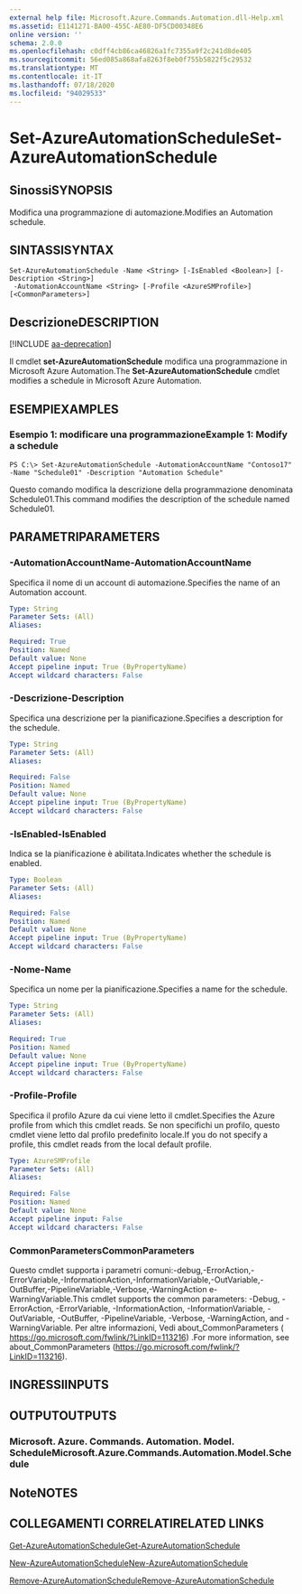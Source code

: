 ```yaml
---
external help file: Microsoft.Azure.Commands.Automation.dll-Help.xml
ms.assetid: E1141271-BA00-455C-AE80-DF5CD00348E6
online version: ''
schema: 2.0.0
ms.openlocfilehash: c0dff4cb86ca46826a1fc7355a9f2c241d8de405
ms.sourcegitcommit: 56ed085a868afa8263f8eb0f755b5822f5c29532
ms.translationtype: MT
ms.contentlocale: it-IT
ms.lasthandoff: 07/18/2020
ms.locfileid: "94029533"
---
```

# <span data-ttu-id="2534e-101">Set-AzureAutomationSchedule</span><span class="sxs-lookup"><span data-stu-id="2534e-101">Set-AzureAutomationSchedule</span></span>

## <span data-ttu-id="2534e-102">Sinossi</span><span class="sxs-lookup"><span data-stu-id="2534e-102">SYNOPSIS</span></span>

<span data-ttu-id="2534e-103">Modifica una programmazione di automazione.</span><span class="sxs-lookup"><span data-stu-id="2534e-103">Modifies an Automation schedule.</span></span>

## <span data-ttu-id="2534e-104">SINTASSI</span><span class="sxs-lookup"><span data-stu-id="2534e-104">SYNTAX</span></span>

```
Set-AzureAutomationSchedule -Name <String> [-IsEnabled <Boolean>] [-Description <String>]
 -AutomationAccountName <String> [-Profile <AzureSMProfile>] [<CommonParameters>]
```

## <span data-ttu-id="2534e-105">Descrizione</span><span class="sxs-lookup"><span data-stu-id="2534e-105">DESCRIPTION</span></span>

[!INCLUDE [aa-deprecation](../include/aa-deprecation.md)]

<span data-ttu-id="2534e-106">Il cmdlet **set-AzureAutomationSchedule** modifica una programmazione in Microsoft Azure Automation.</span><span class="sxs-lookup"><span data-stu-id="2534e-106">The **Set-AzureAutomationSchedule** cmdlet modifies a schedule in Microsoft Azure Automation.</span></span>

## <span data-ttu-id="2534e-107">ESEMPI</span><span class="sxs-lookup"><span data-stu-id="2534e-107">EXAMPLES</span></span>

### <span data-ttu-id="2534e-108">Esempio 1: modificare una programmazione</span><span class="sxs-lookup"><span data-stu-id="2534e-108">Example 1: Modify a schedule</span></span>
```
PS C:\> Set-AzureAutomationSchedule -AutomationAccountName "Contoso17" -Name "Schedule01" -Description "Automation Schedule"
```

<span data-ttu-id="2534e-109">Questo comando modifica la descrizione della programmazione denominata Schedule01.</span><span class="sxs-lookup"><span data-stu-id="2534e-109">This command modifies the description of the schedule named Schedule01.</span></span>

## <span data-ttu-id="2534e-110">PARAMETRI</span><span class="sxs-lookup"><span data-stu-id="2534e-110">PARAMETERS</span></span>

### <span data-ttu-id="2534e-111">-AutomationAccountName</span><span class="sxs-lookup"><span data-stu-id="2534e-111">-AutomationAccountName</span></span>
<span data-ttu-id="2534e-112">Specifica il nome di un account di automazione.</span><span class="sxs-lookup"><span data-stu-id="2534e-112">Specifies the name of an Automation account.</span></span>

```yaml
Type: String
Parameter Sets: (All)
Aliases: 

Required: True
Position: Named
Default value: None
Accept pipeline input: True (ByPropertyName)
Accept wildcard characters: False
```

### <span data-ttu-id="2534e-113">-Descrizione</span><span class="sxs-lookup"><span data-stu-id="2534e-113">-Description</span></span>
<span data-ttu-id="2534e-114">Specifica una descrizione per la pianificazione.</span><span class="sxs-lookup"><span data-stu-id="2534e-114">Specifies a description for the schedule.</span></span>

```yaml
Type: String
Parameter Sets: (All)
Aliases: 

Required: False
Position: Named
Default value: None
Accept pipeline input: True (ByPropertyName)
Accept wildcard characters: False
```

### <span data-ttu-id="2534e-115">-IsEnabled</span><span class="sxs-lookup"><span data-stu-id="2534e-115">-IsEnabled</span></span>
<span data-ttu-id="2534e-116">Indica se la pianificazione è abilitata.</span><span class="sxs-lookup"><span data-stu-id="2534e-116">Indicates whether the schedule is enabled.</span></span>

```yaml
Type: Boolean
Parameter Sets: (All)
Aliases: 

Required: False
Position: Named
Default value: None
Accept pipeline input: True (ByPropertyName)
Accept wildcard characters: False
```

### <span data-ttu-id="2534e-117">-Nome</span><span class="sxs-lookup"><span data-stu-id="2534e-117">-Name</span></span>
<span data-ttu-id="2534e-118">Specifica un nome per la pianificazione.</span><span class="sxs-lookup"><span data-stu-id="2534e-118">Specifies a name for the schedule.</span></span>

```yaml
Type: String
Parameter Sets: (All)
Aliases: 

Required: True
Position: Named
Default value: None
Accept pipeline input: True (ByPropertyName)
Accept wildcard characters: False
```

### <span data-ttu-id="2534e-119">-Profile</span><span class="sxs-lookup"><span data-stu-id="2534e-119">-Profile</span></span>
<span data-ttu-id="2534e-120">Specifica il profilo Azure da cui viene letto il cmdlet.</span><span class="sxs-lookup"><span data-stu-id="2534e-120">Specifies the Azure profile from which this cmdlet reads.</span></span>
<span data-ttu-id="2534e-121">Se non specifichi un profilo, questo cmdlet viene letto dal profilo predefinito locale.</span><span class="sxs-lookup"><span data-stu-id="2534e-121">If you do not specify a profile, this cmdlet reads from the local default profile.</span></span>

```yaml
Type: AzureSMProfile
Parameter Sets: (All)
Aliases: 

Required: False
Position: Named
Default value: None
Accept pipeline input: False
Accept wildcard characters: False
```

### <span data-ttu-id="2534e-122">CommonParameters</span><span class="sxs-lookup"><span data-stu-id="2534e-122">CommonParameters</span></span>
<span data-ttu-id="2534e-123">Questo cmdlet supporta i parametri comuni:-debug,-ErrorAction,-ErrorVariable,-InformationAction,-InformationVariable,-OutVariable,-OutBuffer,-PipelineVariable,-Verbose,-WarningAction e-WarningVariable.</span><span class="sxs-lookup"><span data-stu-id="2534e-123">This cmdlet supports the common parameters: -Debug, -ErrorAction, -ErrorVariable, -InformationAction, -InformationVariable, -OutVariable, -OutBuffer, -PipelineVariable, -Verbose, -WarningAction, and -WarningVariable.</span></span> <span data-ttu-id="2534e-124">Per altre informazioni, Vedi about_CommonParameters ( https://go.microsoft.com/fwlink/?LinkID=113216) .</span><span class="sxs-lookup"><span data-stu-id="2534e-124">For more information, see about_CommonParameters (https://go.microsoft.com/fwlink/?LinkID=113216).</span></span>

## <span data-ttu-id="2534e-125">INGRESSI</span><span class="sxs-lookup"><span data-stu-id="2534e-125">INPUTS</span></span>

## <span data-ttu-id="2534e-126">OUTPUT</span><span class="sxs-lookup"><span data-stu-id="2534e-126">OUTPUTS</span></span>

### <span data-ttu-id="2534e-127">Microsoft. Azure. Commands. Automation. Model. Schedule</span><span class="sxs-lookup"><span data-stu-id="2534e-127">Microsoft.Azure.Commands.Automation.Model.Schedule</span></span>

## <span data-ttu-id="2534e-128">Note</span><span class="sxs-lookup"><span data-stu-id="2534e-128">NOTES</span></span>

## <span data-ttu-id="2534e-129">COLLEGAMENTI CORRELATI</span><span class="sxs-lookup"><span data-stu-id="2534e-129">RELATED LINKS</span></span>

[<span data-ttu-id="2534e-130">Get-AzureAutomationSchedule</span><span class="sxs-lookup"><span data-stu-id="2534e-130">Get-AzureAutomationSchedule</span></span>](./Get-AzureAutomationSchedule.md)

[<span data-ttu-id="2534e-131">New-AzureAutomationSchedule</span><span class="sxs-lookup"><span data-stu-id="2534e-131">New-AzureAutomationSchedule</span></span>](./New-AzureAutomationSchedule.md)

[<span data-ttu-id="2534e-132">Remove-AzureAutomationSchedule</span><span class="sxs-lookup"><span data-stu-id="2534e-132">Remove-AzureAutomationSchedule</span></span>](./Remove-AzureAutomationSchedule.md)



